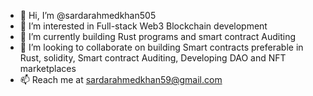 - 👋 Hi, I’m @sardarahmedkhan505
- 👀 I’m interested in Full-stack Web3 Blockchain development
- 🌱 I’m currently building Rust programs and smart contract Auditing
- 💞️ I’m looking to collaborate on building Smart contracts preferable in Rust, solidity, Smart contract Auditing, Developing DAO and NFT marketplaces
- 📫 Reach me at sardarahmedkhan59@gmail.com

<!---
sardarahmedkhan505/sardarahmedkhan505 is a ✨ special ✨ repository because its `README.md` (this file) appears on your GitHub profile.
You can click the Preview link to take a look at your changes.
--->
